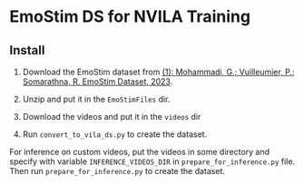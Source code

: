 # EmoStim DS for NVILA Training

## Install

1. Download the EmoStim dataset from [(1): Mohammadi, G.; Vuilleumier, P.; Somarathna, R. EmoStim Dataset, 2023](https://doi.org/10.26037/yareta:usqhnbgauvgx3ggf3bqbrwtjsa).

2. Unzip and put it in the `EmoStimFiles` dir.

3. Download the videos and put it in the `videos` dir

4. Run `convert_to_vila_ds.py` to create the dataset.

For inference on custom videos, put the videos in some directory and specify with variable `INFERENCE_VIDEOS_DIR` in `prepare_for_inference.py` file. Then run `prepare_for_inference.py` to create the dataset.
